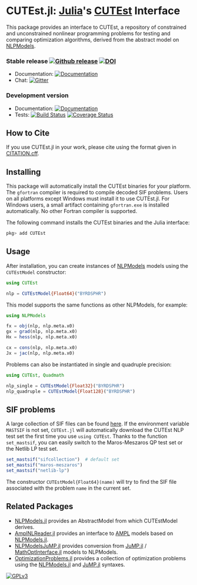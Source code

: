 # CUTEst.jl: [Julia](http://julialang.org)'s [CUTEst](https://github.com/ralna/CUTEst/wiki) Interface

This package provides an interface to CUTEst, a repository of
constrained and unconstrained nonlinear programming problems for testing and
comparing optimization algorithms, derived from the abstract model on
[NLPModels](https://github.com/JuliaSmoothOptimizers/NLPModels.jl).

### Stable release [![Github release](https://img.shields.io/github/release/JuliaSmoothOptimizers/CUTEst.jl.svg)](https://github.com/JuliaSmoothOptimizers/CUTEst.jl/releases/latest) [![DOI](https://zenodo.org/badge/30661559.svg)](https://zenodo.org/badge/latestdoi/30661559)

- Documentation: [![Documentation](https://img.shields.io/badge/docs-stable-blue.svg)](https://jso.dev/CUTEst.jl/stable)
- Chat: [![Gitter](https://img.shields.io/gitter/room/JuliaSmoothOptimizers/JuliaSmoothOptimizers.svg)](https://gitter.im/JuliaSmoothOptimizers/JuliaSmoothOptimizers)

### Development version

- Documentation: [![Documentation](https://img.shields.io/badge/docs-latest-blue.svg)](https://jso.dev/CUTEst.jl/latest)
- Tests:
[![Build Status](https://travis-ci.org/JuliaSmoothOptimizers/CUTEst.jl.svg?branch=main)](https://travis-ci.org/JuliaSmoothOptimizers/CUTEst.jl)
[![Coverage Status](https://coveralls.io/repos/JuliaSmoothOptimizers/CUTEst.jl/badge.svg?branch=main)](https://coveralls.io/r/JuliaSmoothOptimizers/CUTEst.jl?branch=main)

## How to Cite

If you use CUTEst.jl in your work, please cite using the format given in [CITATION.cff](https://github.com/JuliaSmoothOptimizers/CUTEst.jl/blob/main/CITATION.cff).

## Installing

This package will automatically install the CUTEst binaries for your platform.
The `gfortran` compiler is required to compile decoded SIF problems.
Users on all platforms except Windows must install it to use CUTEst.jl.
For Windows users, a small artifact containing `gfortran.exe` is installed automatically.
No other Fortran compiler is supported.

The following command installs the CUTEst binaries and the Julia interface:

```julia
pkg> add CUTEst
```

## Usage

After installation, you can create instances of
[NLPModels](https://github.com/JuliaSmoothOptimizers/NLPModels.jl) models using
the `CUTEstModel` constructor:

```julia
using CUTEst

nlp = CUTEstModel{Float64}("BYRDSPHR")
```

This model supports the same functions as other NLPModels, for example:

```julia
using NLPModels

fx = obj(nlp, nlp.meta.x0)
gx = grad(nlp, nlp.meta.x0)
Hx = hess(nlp, nlp.meta.x0)

cx = cons(nlp, nlp.meta.x0)
Jx = jac(nlp, nlp.meta.x0)
```

Problems can also be instantiated in single and quadruple precision:

```julia
using CUTEst, Quadmath

nlp_single = CUTEstModel{Float32}("BYRDSPHR")
nlp_quadruple = CUTEstModel{Float128}("BYRDSPHR")
```

## SIF problems

A large collection of SIF files can be found [here](https://bitbucket.org/optrove/workspace/repositories/).
If the environment variable `MASTSIF` is not set, `CUTEst.jl` will automatically download the CUTEst
NLP test set the first time you use `using CUTEst`.
Thanks to the function `set_mastsif`, you can easily switch to the Maros-Meszaros QP test set
or the Netlib LP test set.

```julia
set_mastsif("sifcollection")  # default set
set_mastsif("maros-meszaros")
set_mastsif("netlib-lp")
```

The constructor `CUTEstModel{Float64}(name)` will try to find the SIF file associated with the problem `name` in the current set.

## Related Packages

- [NLPModels.jl](https://github.com/JuliaSmoothOptimizers/NLPModels.jl) provides an
  AbstractModel from which CUTEstModel derives.
- [AmplNLReader.jl](https://github.com/JuliaSmoothOptimizers/AmplNLReader.jl)
  provides an interface to [AMPL](http://www.ampl.com) models based on
  [NLPModels.jl](https://github.com/JuliaSmoothOptimizers/NLPModels.jl).
- [NLPModelsJuMP.jl](https://github.com/JuliaSmoothOptimizers/NLPModelsJuMP.jl.git)
  provides conversion from [JuMP.jl](https://github.com/jump-dev/JuMP.jl) / [MathOptInterface.jl](https://github.com/jump-dev/MathOptInterface.jl) models to NLPModels.
- [OptimizationProblems.jl](https://github.com/JuliaSmoothOptimizers/OptimizationProblems.jl) provides a collection of optimization problems using the [NLPModels.jl](https://github.com/JuliaSmoothOptimizers/NLPModels.jl) and [JuMP.jl](https://github.com/jump-dev/JuMP.jl) syntaxes.

[![GPLv3](http://www.gnu.org/graphics/lgplv3-88x31.png)](http://www.gnu.org/licenses/lgpl.html "LGPLv3")
